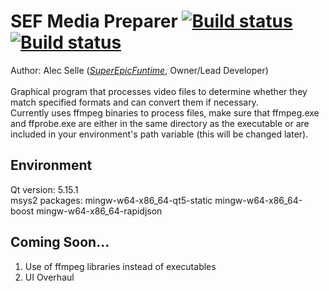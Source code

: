 # SEF Media Preparer [![Build status](https://ci.appveyor.com/api/projects/status/7iwct8sb2oi8gjrg/branch/Release?svg=true&passingText=Release%20-%20OK&failingText=Release%20-%20Fails&pendingText=Release%20-%20Pending)](https://ci.appveyor.com/project/alecselle/sefmediapreparer/branch/Release) [![Build status](https://ci.appveyor.com/api/projects/status/7iwct8sb2oi8gjrg/branch/Unstable?svg=true&passingText=Unstable%20-%20OK&failingText=Unstable%20-%20Fails&pendingText=Unstable%20-%20Pending)](https://ci.appveyor.com/project/alecselle/sefmediapreparer/branch/Unstable)
Author: Alec Selle ([*SuperEpicFuntime*](https://superepicfuntime.com), Owner/Lead Developer)<br/><br/>
Graphical program that processes video files to determine whether they match specified formats and can convert them if necessary.<br/>
Currently uses ffmpeg binaries to process files, make sure that ffmpeg.exe and ffprobe.exe are either in the same directory as the executable or are included in your environment's path variable (this will be changed later).

## Environment
Qt version: 5.15.1<br/>
msys2 packages: mingw-w64-x86_64-qt5-static mingw-w64-x86_64-boost mingw-w64-x86_64-rapidjson

## Coming Soon...
1. Use of ffmpeg libraries instead of executables
2. UI Overhaul
